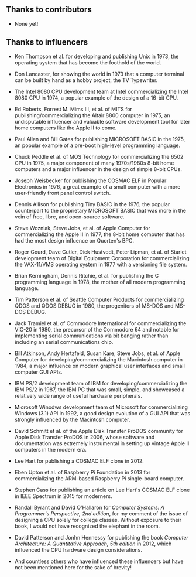 Thanks to contributors
----------------------

* None yet!

Thanks to influencers
---------------------

* Ken Thompson et al. for developing and publishing Unix in 1973, the
  operating system that has become the foothold of the world.

* Don Lancaster, for showing the world in 1973 that a computer
  terminal can be built by hand as a hobby project, the TV Typewriter.

* The Intel 8080 CPU development team at Intel commercializing the
  Intel 8080 CPU in 1974, a popular example of the design of a 16-bit
  CPU.

* Ed Roberts, Forrest M. Mims III, et al. of MITS for
  publishing/commercializing the Altair 8800 computer in 1975, an
  undisputable influencer and valuable software development tool for
  later home computers like the Apple II to come.

* Paul Allen and Bill Gates for publishing MICROSOFT BASIC in the
  1975, an popular example of a pre-boot high-level programming
  language.

* Chuck Peddle et al. of MOS Technology for commercializing the 6502
  CPU in 1975, a major component of many 1970s/1980s 8-bit home
  computers and a major influencer in the design of simple 8-bit CPUs.

* Joseph Weisbecker for publishing the COSMAC ELF in Popular
  Electronics in 1976, a great example of a small computer with a more
  user-friendly front panel control switch.

* Dennis Allison for publishing Tiny BASIC in the 1976, the popular
  counterpart to the proprietary MICROSOFT BASIC that was more in the
  vein of free, libre, and open-source software.

* Steve Wozniak, Steve Jobs, et al. of Apple Computer for
  commercializing the Apple II in 1977, the 8-bit home computer that
  has had the most design influence on Quorten's BPC.

* Roger Gourd, Dave Cutler, Dick Hustvedt, Peter Lipman, et al. of
  Starlet development team of Digital Equipment Corporation for
  commercializing the VAX-11/VMS operating system in 1977 with a
  versioning file system.

* Brian Kerningham, Dennis Ritchie, et al. for publishing the C
  programming language in 1978, the mother of all modern programming
  language.

* Tim Patterson et al. of Seattle Computer Products for
  commercializing QDOS and QDOS DEBUG in 1980, the progenitors of
  MS-DOS and MS-DOS DEBUG.

* Jack Tramiel et al. of Commodore International for commercializing
  the VIC-20 in 1980, the precursor of the Commodore 64 and notable
  for implementing serial communications via bit banging rather than
  including an serial communications chip.

* Bill Atkinson, Andy Hertzfeld, Susan Kare, Steve Jobs, et al. of
  Apple Computer for developing/commercializing the Macintosh computer
  in 1984, a major influence on modern graphical user interfaces and
  small computer GUI APIs.

* IBM PS/2 development team of IBM for developing/commercializing the
  IBM PS/2 in 1987, the IBM PC that was small, simple, and showcased a
  relatively wide range of useful hardware peripherals.

* Microsoft Winodws development team of Microsoft for commercializing
  Windows (3.1) API in 1992, a good design evolution of a GUI API that
  was strongly influenced by the Macintosh computer.

* David Schmitt et al. of the Apple Disk Transfer ProDOS community for
  Apple Disk Transfer ProDOS in 2006, whose software and documentation
  was extremely instrumental in setting up vintage Apple II computers
  in the modern era.

* Lee Hart for publishing a COSMAC ELF clone in 2012.

* Eben Upton et al. of Raspberry Pi Foundation in 2013 for
  commercializing the ARM-based Raspberry Pi single-board computer.

* Stephen Cass for publishing an article on Lee Hart's COSMAC ELF
  clone in IEEE Spectrum in 2015 for moderners.

* Randall Byrant and David O'Hallaron for _Computer Systems: A
  Programmer's Perspective, 2nd edition_, for my comment of the issue
  of designing a CPU solely for college classes.  Without exposure to
  their book, I would not have recognized the elephant in the room.

* David Patterson and Jonhn Hennessy for publishing the book _Computer
  Architecture: A Quantitative Approach, 5th edition_ in 2012, which
  influenced the CPU hardware design considerations.

* And countless others who have influenced these influencers but have
  not been mentioned here for the sake of brevity!
